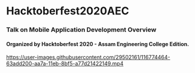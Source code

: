 # Hacktoberfest2020AEC

### Talk on Mobile Application Development Overview 


#### Organized by Hacktoberfest 2020 - Assam Engineering College Edition.



https://user-images.githubusercontent.com/29502161/116774464-63add200-aa7a-11eb-8bf5-a77d21422149.mp4


